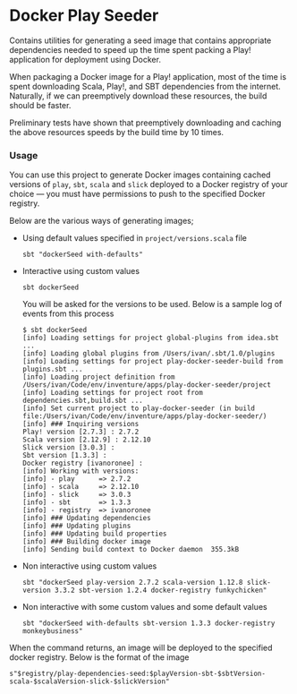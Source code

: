 # Docker Play Seeder

Contains utilities for generating a seed image that contains appropriate dependencies needed to speed up the time
spent packing a Play! application for deployment using Docker.

When packaging a Docker image for a Play! application, most of the time is spent downloading Scala, Play!, and SBT
dependencies from the internet. Naturally, if we can preemptively download these resources, the build should be faster.

Preliminary tests have shown that preemptively downloading and caching the above resources speeds by the build time by
10 times.

### Usage

You can use this project to generate Docker images containing cached versions of `play`, `sbt`, `scala` and `slick` 
deployed to a Docker registry of your choice — you must have permissions to push to the specified Docker registry.

Below are the various ways of generating images;

- Using default values specified in `project/versions.scala` file
  
  ``` 
  sbt "dockerSeed with-defaults"
  ```

- Interactive using custom values
  
  ```
  sbt dockerSeed
  ```
  
  You will be asked for the versions to be used. Below is a sample log of events from this process
  
  ``` 
  $ sbt dockerSeed
  [info] Loading settings for project global-plugins from idea.sbt ...
  [info] Loading global plugins from /Users/ivan/.sbt/1.0/plugins
  [info] Loading settings for project play-docker-seeder-build from plugins.sbt ...
  [info] Loading project definition from /Users/ivan/Code/env/inventure/apps/play-docker-seeder/project
  [info] Loading settings for project root from dependencies.sbt,build.sbt ...
  [info] Set current project to play-docker-seeder (in build file:/Users/ivan/Code/env/inventure/apps/play-docker-seeder/)
  [info] ### Inquiring versions
  Play! version [2.7.3] : 2.7.2
  Scala version [2.12.9] : 2.12.10
  Slick version [3.0.3] :
  Sbt version [1.3.3] :
  Docker registry [ivanoronee] :
  [info] Working with versions:
  [info] - play      => 2.7.2
  [info] - scala     => 2.12.10
  [info] - slick     => 3.0.3
  [info] - sbt       => 1.3.3
  [info] - registry  => ivanoronee
  [info] ### Updating dependencies
  [info] ### Updating plugins
  [info] ### Updating build properties
  [info] ### Building docker image
  [info] Sending build context to Docker daemon  355.3kB
  ```
  
- Non interactive using custom values
   
  ``` 
  sbt "dockerSeed play-version 2.7.2 scala-version 1.12.8 slick-version 3.3.2 sbt-version 1.2.4 docker-registry funkychicken" 
  ```
  
 - Non interactive with some custom values and some default values
 
   ``` 
   sbt "dockerSeed with-defaults sbt-version 1.3.3 docker-registry monkeybusiness"
   ``` 
   
 When the command returns, an image will be deployed to the specified docker registry. Below is the format of the image
 
 ``` 
 s"$registry/play-dependencies-seed:$playVersion-sbt-$sbtVersion-scala-$scalaVersion-slick-$slickVersion"
 ```
